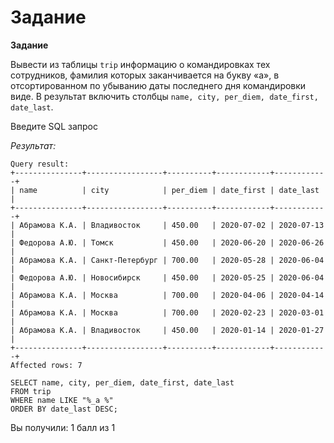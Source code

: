 # Задание

**Задание**

Вывести из таблицы `trip` информацию о командировках тех сотрудников, фамилия которых заканчивается на букву «а», в отсортированном по убыванию даты последнего дня командировки виде. В результат включить столбцы `name, city, per_diem, date_first, date_last`.

Введите SQL запрос

*Результат:*

```mysql
Query result:
+---------------+-----------------+----------+------------+------------+
| name          | city            | per_diem | date_first | date_last  |
+---------------+-----------------+----------+------------+------------+
| Абрамова К.А. | Владивосток     | 450.00   | 2020-07-02 | 2020-07-13 |
| Федорова А.Ю. | Томск           | 450.00   | 2020-06-20 | 2020-06-26 |
| Абрамова К.А. | Санкт-Петербург | 700.00   | 2020-05-28 | 2020-06-04 |
| Федорова А.Ю. | Новосибирск     | 450.00   | 2020-05-25 | 2020-06-04 |
| Абрамова К.А. | Москва          | 700.00   | 2020-04-06 | 2020-04-14 |
| Абрамова К.А. | Москва          | 700.00   | 2020-02-23 | 2020-03-01 |
| Абрамова К.А. | Владивосток     | 450.00   | 2020-01-14 | 2020-01-27 |
+---------------+-----------------+----------+------------+------------+
Affected rows: 7
```

```mysql
SELECT name, city, per_diem, date_first, date_last
FROM trip
WHERE name LIKE "%_а %"
ORDER BY date_last DESC;
```

Вы получили: 1 балл из 1
